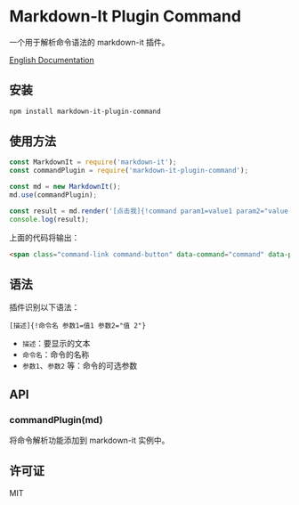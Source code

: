 # Markdown-It Plugin Command

一个用于解析命令语法的 markdown-it 插件。

[English Documentation](README.md)

## 安装

```bash
npm install markdown-it-plugin-command
```

## 使用方法

```javascript
const MarkdownIt = require('markdown-it');
const commandPlugin = require('markdown-it-plugin-command');

const md = new MarkdownIt();
md.use(commandPlugin);

const result = md.render('[点击我]{!command param1=value1 param2="value 2"}');
console.log(result);
```

上面的代码将输出：

```html
<span class="command-link command-button" data-command="command" data-params="param1=value1&param2=value%202">点击我</span>
```

## 语法

插件识别以下语法：

```
[描述]{!命令名 参数1=值1 参数2="值 2"}
```

- `描述`：要显示的文本
- `命令名`：命令的名称
- `参数1`、`参数2` 等：命令的可选参数

## API

### commandPlugin(md)

将命令解析功能添加到 markdown-it 实例中。

## 许可证

MIT
